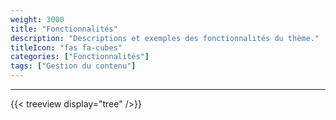 ```yaml
---
weight: 3000
title: "Fonctionnalités"
description: "Descriptions et exemples des fonctionnalités du thème."
titleIcon: "fas fa-cubes"
categories: ["Fonctionnalités"]
tags: ["Gestion du contenu"]
---
```


---

{{< treeview
  display="tree"
/>}}
